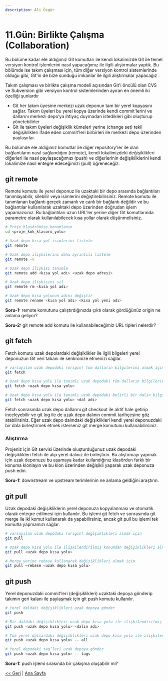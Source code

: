 ```yaml
---
description: Ali Özgür
---
```


# 11.Gün: Birlikte Çalışma \(Collaboration\)

Bu bölüme kadar ele aldığımız Git komutları ile kendi lokalimizde Git ile temel versiyon kontrol işlemlerini nasıl yapacağımız ile ilgili alıştırmalar yaptık. Bu bölümde ise takım çalışması için, tüm diğer versiyon kontrol sistemlerinde olduğu gibi, Git'in de bize sunduğu imkanlar ile ilgili alıştırmalar yapacağız .

Takım çalışması ve birlikte çalışma modeli açısından Git'i öncülü olan CVS ve Subversion gibi versiyon kontrol sistemlerinden ayıran en önemli iki özelliği şunlardır

* Git her takım üyesine merkezi uzak deponun tam bir yerel kopyasını sağlar. Takım üyeleri bu yerel kopya üzerinde kendi commit'lerini ve dallarını merkezi depo’ya ihtiyaç duymadan istedikleri gibi oluşturup yönetebilirler
* Git ile takım üyeleri değişiklik kümeleri yerine \(change set\) tekil değişiklikleri ifade eden commit'leri birbirleri ile merkezi depo üzerinden paylaşırlar.

Bu bölümde ele aldığımız komutlar ile diğer repository'ler ile olan bağlantıların nasıl sağlandığını \(remote\), kendi lokalimizdeki değişiklikleri diğerleri ile nasıl paylaşacağımızı \(push\) ve diğerlerinin değişikliklerini kendi lokalimize nasıl entegre edeceğimizi \(pull\) öğreneceğiz.

## git remote

Remote komutu ile yerel deponuz ile uzaktaki bir depo arasında bağlantıları tanımlayabilir, silebilir veya isimlerini değiştirebilirsiniz. Remote komutu ile tanımlanan bağlantı gerçek zamanlı ve canlı bir bağlantı değildir ve bu bağlantılar kullanılarak uzaktaki depo üzerinden doğrudan işlem yapamazsınız. Bu bağlantıları uzun URL'ler yerine diğer Git komutlarında parametre olarak kullanılabilecek kısa yollar olarak düşünmelisiniz.

```bash
# Proje klasörünüze konumlanın
cd <proje_kök_klasörü_yolu>

# Uzak depo kısa yol isimlerini listele
git remote

# Uzak depo ilişkilerini daha ayrıntılı listele
git remote -v

# Uzak depo ilişkisi tanımla
git remote add <kısa yol adı> <uzak depo adresi>

# Uzak depo ilişkisini sil
git remote rm <kısa yol adı>

# Uzak depo kısa yolunun adını değiştir
git remote rename <kısa yol adı> <kısa yol yeni adı>
```

**Soru-1:** remote komutunu çalıştırdığınızda çıktı olarak gördüğünüz origin ne anlama geliyor?

**Soru-2:** git remote add komutu ile kullanabileceğimiz URL tipleri nelerdir?

## git fetch

Fetch komutu uzak depolardaki değişiklikler ile ilgili bilgeleri yerel deponuzun Git veri tabanı ile senkronize etmenizi sağlar.

```bash
# varsayılan uzak depodaki (origin) tüm dalların bilgilerini almak için
git fetch

# Uzak depo kısa yolu ile tanımlı uzak depodaki tüm dalların bilgilerini almak için
git fetch <uzak depo kısa yolu>

# Uzak depo kısa yolu ile tanımlı uzak depodaki belirli bir dalın bilgilerini almak için
git fetch <uzak depo kısa yolu> <dal adı>
```

Fetch sonrasında uzak depo dallarını git checkout ile aktif hale getirip inceleyebilir ve git log ile de uzak depo dalının commit tarihçesine göz atabilirsiniz. Eğer uzak depo dalındaki değişiklikleri kendi yerel deponuzdaki bir dala birleştirmek etmek isterseniz git merge komutunu kullanabilirsiniz.

### Alıştırma

Projeniz için Git servisi üzerinde oluşturduğunuz uzak depodaki değişiklikleri fetch ile alıp yerel dalınız ile birleştirin. Bu alıştırmayı yapmak için uzak deponuzu bu aşamaya kadar kullandığınız klasörden farklı bir konuma klonlayın ve bu klon üzerinden değişikli yaparak uzak deponuza push edin.

**Soru-1:** downstream ve upstream terimlerinin ne anlama geldiğini araştırın.

## git pull

Uzak depodaki değişikliklerin yerel deponuza kopyalanması ve otomatik olarak entegre edilmesi için kullanılır. Bu işlemi git fetch ve sonrasında git merge ile iki komut kullanarak da yapabilirsiniz, ancak git pull bu işlemi tek komutla yapmamızı sağlar.

```bash
# varsayılan uzak depodaki (origin) değişiklikleri almak için 
git pull

# Uzak depo kısa yolu ile ilişkilendirilmiş konumdan değişiklikleri almak için
git pull <uzak depo kısa yolu>

# Merge yerine rebase kullanarak değişiklikleri almak için
git pull –rebase <uzak depo kısa yolu>
```

## git push

Yerel deponuzdaki commit'leri \(değişiklikleri\) uzaktaki depoya gönderip takımın geri kalanı ile paylaşmak için git push komutu kullanılır.

```bash
# Yerel daldaki değişiklikleri uzak depoya gönder 
git push

# Bir daldaki değişiklikleri uzak depo kısa yolu ile ilişkilendirilmiş uzak depoya gönder
git push <uzak depo kısa yolu> <dalın adı>

# Tüm yerel dallardaki değişiklikleri uzak depo kısa yolu ile ilişkilendirilmiş uzak depoya gönder
git push <uzak depo kısa yolu> -- all

# Yerel depodaki tag’leri uzak depoya gönder
git push <uzak depo kısa yolu> -- tags
```

**Soru-1:** push işlemi sırasında bir çakışma oluşabilir mi?

[&lt;&lt; Geri](gun_10.md) \| [Ana Sayfa](./)

